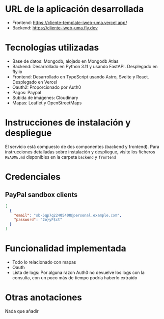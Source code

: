 # URL de la aplicación desarrollada

- Frontend: https://cliente-template-iweb-uma.vercel.app/
- Backend: https://cliente-iweb-uma.fly.dev

# Tecnologías utilizadas

- Base de datos: Mongodb, alojado en Mongodb Atlas
- Backend: Desarrollado en Python 3.11 y usando FastAPI. Desplegado en fly.io
- Frontend: Desarrollado en TypeScript usando Astro, Svelte y React. Desplegado
  en Vercel
- Oauth2: Proporcionado por Auth0
- Pagos: Paypal
- Subida de imágenes: Cloudinary
- Mapas: Leaflet y OpenStreetMaps

# Instrucciones de instalación y despliegue

El servicio está compuesto de dos componentes (backend y frontend). Para
instrucciones detalladas sobre instalación y despliegue, visite los ficheros
`README.md` disponibles en la carpeta `backend` y `frontend`

# Credenciales

## PayPal sandbox clients

```json
[
  {
    "email": "sb-5qp7q22405408@personal.example.com",
    "password": "2o}yF$ct"
  }
]
```

# Funcionalidad implementada

- Todo lo relacionado con mapas
- Oauth
- Lista de logs: Por alguna razon Auth0 no devuelve los logs con la consulta,
  con un poco más de tiempo podría haberlo extraido

# Otras anotaciones

Nada que añadir
